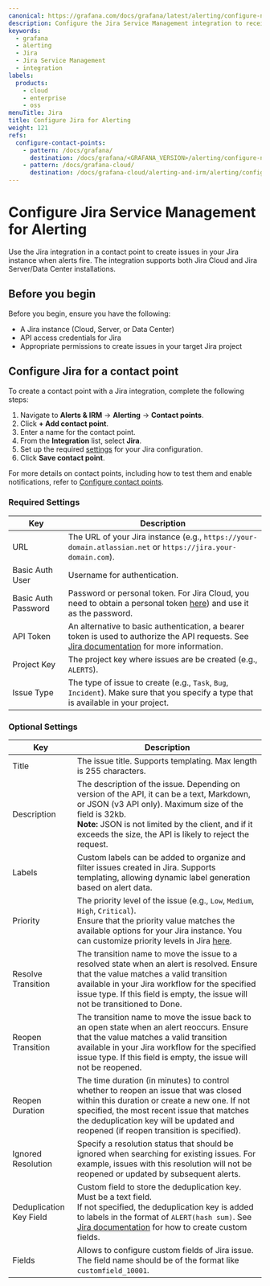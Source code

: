 ```yaml
---
canonical: https://grafana.com/docs/grafana/latest/alerting/configure-notifications/manage-contact-points/integrations/configure-jira/
description: Configure the Jira Service Management integration to receive notifications when your alerts are firing
keywords:
  - grafana
  - alerting
  - Jira
  - Jira Service Management
  - integration
labels:
  products:
    - cloud
    - enterprise
    - oss
menuTitle: Jira
title: Configure Jira for Alerting
weight: 121
refs:
  configure-contact-points:
    - pattern: /docs/grafana/
      destination: /docs/grafana/<GRAFANA_VERSION>/alerting/configure-notifications/manage-contact-points/
    - pattern: /docs/grafana-cloud/
      destination: /docs/grafana-cloud/alerting-and-irm/alerting/configure-notifications/manage-contact-points/
---
```


# Configure Jira Service Management for Alerting

Use the Jira integration in a contact point to create issues in your Jira instance when alerts fire. The integration supports both Jira Cloud and Jira Server/Data Center installations.

## Before you begin

Before you begin, ensure you have the following:

- A Jira instance (Cloud, Server, or Data Center)
- API access credentials for Jira
- Appropriate permissions to create issues in your target Jira project

## Configure Jira for a contact point

To create a contact point with a Jira integration, complete the following steps:

1. Navigate to **Alerts & IRM** -> **Alerting** -> **Contact points**.
2. Click **+ Add contact point**.
3. Enter a name for the contact point.
4. From the **Integration** list, select **Jira**.
5. Set up the required [settings](#required-settings) for your Jira configuration.
6. Click **Save contact point**.

For more details on contact points, including how to test them and enable notifications, refer to [Configure contact points](/docs/grafana/latest/alerting/configure-notifications/manage-contact-points/).

### Required Settings

| Key | Description | 
| --- | --- |
| URL | The URL of your Jira instance (e.g., `https://your-domain.atlassian.net` or `https://jira.your-domain.com`). |
| Basic Auth User | Username for authentication. |
| Basic Auth Password | Password or personal token. For Jira Cloud, you need to obtain a personal token [here](https://id.atlassian.com/manage-profile/security/api-tokens)) and use it as the password. |
| API Token | An alternative to basic authentication, a bearer token is used to authorize the API requests. See [Jira documentation](https://confluence.atlassian.com/enterprise/using-personal-access-tokens-1026032365.html) for more information. |
| Project Key | The project key where issues are be created (e.g., `ALERTS`). |
| Issue Type | The type of issue to create (e.g., `Task`, `Bug`, `Incident`). Make sure that you specify a type that is available in your project. |

### Optional Settings
| Key | Description | 
| --- | --- |
| Title | The issue title. Supports templating. Max length is 255 characters. |
| Description | The description of the issue. Depending on version of the API, it can be a text, Markdown, or JSON (v3 API only). Maximum size of the field is 32kb.<br>**Note:** JSON is not limited by the client, and if it exceeds the size, the API is likely to reject the request. |
| Labels | Custom labels can be added to organize and filter issues created in Jira. Supports templating, allowing dynamic label generation based on alert data. |
| Priority | The priority level of the issue (e.g., `Low`, `Medium`, `High`, `Critical`). <br>Ensure that the priority value matches the available options for your Jira instance. You can customize priority levels in Jira [here](https://support.atlassian.com/jira-cloud-administration/docs/configure-priorities/). |
| Resolve Transition | The transition name to move the issue to a resolved state when an alert is resolved. Ensure that the value matches a valid transition available in your Jira workflow for the specified issue type. If this field is empty, the issue will not be transitioned to Done. |
| Reopen Transition | The transition name to move the issue back to an open state when an alert reoccurs. Ensure that the value matches a valid transition available in your Jira workflow for the specified issue type. If this field is empty, the issue will not be reopened. |
| Reopen Duration | The time duration (in minutes) to control whether to reopen an issue that was closed within this duration or create a new one. If not specified, the most recent issue that matches the deduplication key will be updated and reopened (if reopen transition is specified). |
| Ignored Resolution | Specify a resolution status that should be ignored when searching for existing issues. For example, issues with this resolution will not be reopened or updated by subsequent alerts. |
| Deduplication Key Field | Custom field to store the deduplication key. Must be a text field. <br> If not specified, the deduplication key is added to labels in the format of `ALERT(hash sum)`. See [Jira documentation](https://support.atlassian.com/jira-cloud-administration/docs/create-a-custom-field/) for how to create custom fields. |
| Fields | Allows to configure custom fields of Jira issue. The field name should be of the format like `customfield_10001`. |